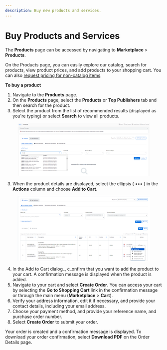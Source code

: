 ```yaml
---
description: Buy new products and services.
---
```


# Buy Products and Services

The **Products** page can be accessed by navigating to **Marketplace** > **Products**.&#x20;

On the Products page, you can easily explore our catalog, search for products, view product prices, and add products to your shopping cart. You can also [request pricing for non-catalog items](../quotes-and-special-quotes/request-pricing-for-non-catalog-products.md).&#x20;

**To buy a product**

1. Navigate to the **Products** page.&#x20;
2. On the **Products** page, select the **Products** or **Top Publishers** tab and then search for the product.
3. Select the product from the list of recommended results (displayed as you're typing) or select **Search** to view all products.&#x20;

<div data-full-width="true">

<figure><img src="../../.gitbook/assets/image (3) (1) (1) (1) (1) (1) (1) (1) (1) (1) (1) (1) (1) (1) (1).png" alt="" width="563"><figcaption></figcaption></figure>

</div>

3. When the product details are displayed, select the ellipsis ( ••• ) in the **Actions** column and choose **Add to Cart**.&#x20;

<figure><img src="../../.gitbook/assets/products.png" alt=""><figcaption></figcaption></figure>

4. In the Add to Cart dialog_, c_onfirm that you want to add the product to your cart. A confirmation message is displayed when the product is added.
5. Navigate to your cart and select **Create Order**. You can access your cart by selecting the **Go to Shopping Cart** link in the confirmation message or through the main menu (**Marketplace** > **Cart**).
6. Verify your address information, edit it if necessary, and provide your contact details, including your email address.
7. Choose your payment method, and provide your reference name, and purchase order number.
8. Select **Create Order** to submit your order.

Your order is created and a confirmation message is displayed. To download your order confirmation, select  **Download PDF** on the Order Details page.
